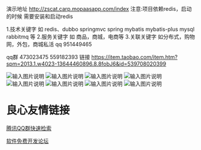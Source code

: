 演示地址  http://zscat.carp.mopaasapp.com/index
注意:项目依赖redis，启动的时候 需要安装和启动redis

1.技术关键字 如 redis、dubbo springmvc spring mybatis mybatis-plus mysql rabbitmq 等
2.服务关键字 如 商品，商城，电商等
3.关联关键字  如分布式，购物网，外包，商城私活
qq  951449465

qq群 473023475 559182393
链接 https://item.taobao.com/item.htm?spm=2013.1.w4023-13644460896.8.8fobJ6&id=539708020399

![输入图片说明](http://git.oschina.net/uploads/images/2016/1009/111338_baff6c04_134431.png "在这里输入图片标题")
![输入图片说明](http://git.oschina.net/uploads/images/2016/1009/111347_0cf3b171_134431.png "在这里输入图片标题")
![输入图片说明](http://git.oschina.net/uploads/images/2016/1009/111358_d597e81c_134431.png "在这里输入图片标题")
![输入图片说明](http://git.oschina.net/uploads/images/2016/1009/111408_4c6dd916_134431.png "在这里输入图片标题")
![输入图片说明](http://git.oschina.net/uploads/images/2016/1009/111417_7342bf32_134431.png "在这里输入图片标题")
![输入图片说明](http://git.oschina.net/uploads/images/2016/1009/111429_520b0822_134431.png "在这里输入图片标题")
![输入图片说明](http://git.oschina.net/uploads/images/2016/1009/111439_459f6c4b_134431.png "在这里输入图片标题")
![输入图片说明](http://git.oschina.net/uploads/images/2016/1009/111513_4870b08f_134431.jpeg "在这里输入图片标题")

 # 良心友情链接

[腾讯QQ群快速检索](http://u.720life.cn/s/8cf73f7c)

[软件免费开发论坛](http://u.720life.cn/s/bbb01dc0)